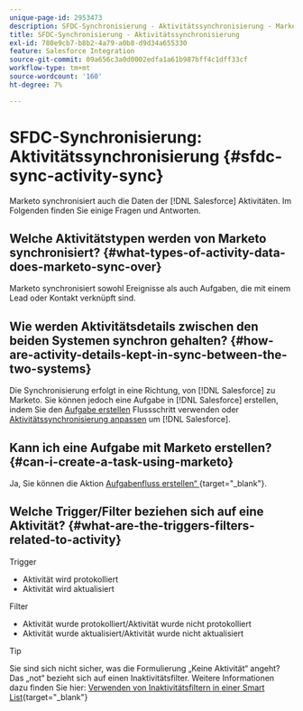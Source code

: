```yaml
---
unique-page-id: 2953473
description: SFDC-Synchronisierung - Aktivitätssynchronisierung - Marketo-Dokumente - Produktdokumentation
title: SFDC-Synchronisierung - Aktivitätssynchronisierung
exl-id: 780e9cb7-b8b2-4a79-a0b8-d9d34a655330
feature: Salesforce Integration
source-git-commit: 09a656c3a0d0002edfa1a61b987bff4c1dff33cf
workflow-type: tm+mt
source-wordcount: '160'
ht-degree: 7%

---
```


# SFDC-Synchronisierung: Aktivitätssynchronisierung {#sfdc-sync-activity-sync}

Marketo synchronisiert auch die Daten der [!DNL Salesforce] Aktivitäten. Im Folgenden finden Sie einige Fragen und Antworten.

## Welche Aktivitätstypen werden von Marketo synchronisiert? {#what-types-of-activity-data-does-marketo-sync-over}

Marketo synchronisiert sowohl Ereignisse als auch Aufgaben, die mit einem Lead oder Kontakt verknüpft sind.

## Wie werden Aktivitätsdetails zwischen den beiden Systemen synchron gehalten? {#how-are-activity-details-kept-in-sync-between-the-two-systems}

Die Synchronisierung erfolgt in eine Richtung, von [!DNL Salesforce] zu Marketo. Sie können jedoch eine Aufgabe in [!DNL Salesforce] erstellen, indem Sie den [Aufgabe erstellen](/help/marketo/product-docs/core-marketo-concepts/smart-campaigns/salesforce-flow-actions/create-task.md) Flussschritt verwenden oder [Aktivitätssynchronisierung anpassen](/help/marketo/product-docs/crm-sync/salesforce-sync/setup/optional-steps/customize-activities-sync.md) um [!DNL Salesforce].

## Kann ich eine Aufgabe mit Marketo erstellen? {#can-i-create-a-task-using-marketo}

Ja, Sie können die Aktion [Aufgabenfluss erstellen“ &#x200B;](/help/marketo/product-docs/core-marketo-concepts/smart-campaigns/salesforce-flow-actions/create-task.md){target="_blank"}.

## Welche Trigger/Filter beziehen sich auf eine Aktivität? {#what-are-the-triggers-filters-related-to-activity}

Trigger

* Aktivität wird protokolliert
* Aktivität wird aktualisiert

Filter

* Aktivität wurde protokolliert/Aktivität wurde nicht protokolliert
* Aktivität wurde aktualisiert/Aktivität wurde nicht aktualisiert

>[!TIP]
>
>Sie sind sich nicht sicher, was die Formulierung „Keine Aktivität“ angeht? Das „not“ bezieht sich auf einen Inaktivitätsfilter. Weitere Informationen dazu finden Sie hier: [Verwenden von Inaktivitätsfiltern in einer Smart List](/help/marketo/product-docs/core-marketo-concepts/smart-lists-and-static-lists/using-smart-lists/use-inactivity-filters-in-a-smart-list.md){target="_blank"}
